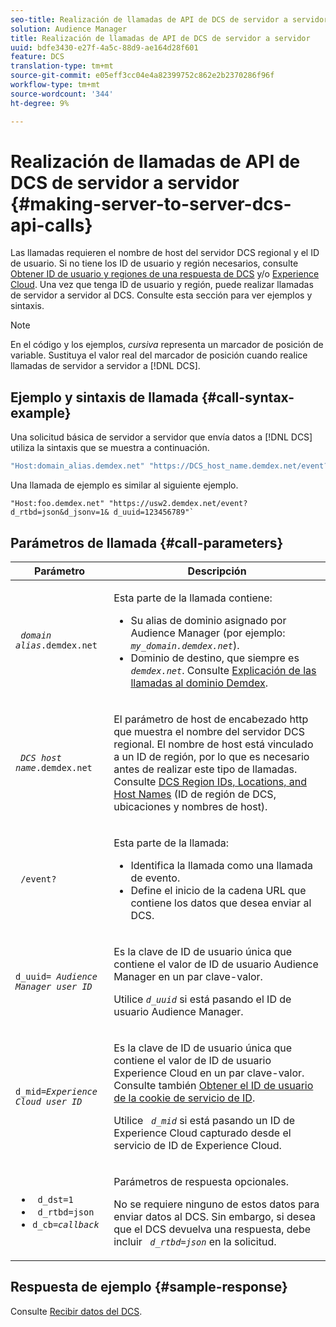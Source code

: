 ```yaml
---
seo-title: Realización de llamadas de API de DCS de servidor a servidor
solution: Audience Manager
title: Realización de llamadas de API de DCS de servidor a servidor
uuid: bdfe3430-e27f-4a5c-88d9-ae164d28f601
feature: DCS
translation-type: tm+mt
source-git-commit: e05eff3cc04e4a82399752c862e2b2370286f96f
workflow-type: tm+mt
source-wordcount: '344'
ht-degree: 9%

---
```



# Realización de llamadas de API de DCS de servidor a servidor {#making-server-to-server-dcs-api-calls}

Las llamadas requieren el nombre de host del servidor DCS regional y el ID de usuario. Si no tiene los ID de usuario y región necesarios, consulte [Obtener ID de usuario y regiones de una respuesta de DCS](/help/using/api/dcs-intro/dcs-s2s/dcs-aam-ids.md) y/o [Experience Cloud](/help/using/api/dcs-intro/dcs-s2s/dcs-mcid-ids.md). Una vez que tenga ID de usuario y región, puede realizar llamadas de servidor a servidor al DCS. Consulte esta sección para ver ejemplos y sintaxis.

>[!NOTE]
>
>En el código y los ejemplos, *cursiva* representa un marcador de posición de variable. Sustituya el valor real del marcador de posición cuando realice llamadas de servidor a servidor a [!DNL DCS].

## Ejemplo y sintaxis de llamada {#call-syntax-example}

Una solicitud básica de servidor a servidor que envía datos a [!DNL DCS] utiliza la sintaxis que se muestra a continuación.

```js
"Host:domain_alias.demdex.net" "https://DCS_host_name.demdex.net/event?d_rtbd=json&d_jsonv=1&d_uuid=userID
```

Una llamada de ejemplo es similar al siguiente ejemplo.

```
"Host:foo.demdex.net" "https://usw2.demdex.net/event?d_rtbd=json&d_jsonv=1& d_uuid=123456789"`
```

## Parámetros de llamada {#call-parameters}

<table id="table_3AF4466009B64F0C9CBE7904A4096E0C"> 
 <thead> 
  <tr> 
   <th colname="col1" class="entry"> Parámetro </th> 
   <th colname="col2" class="entry"> Descripción </th> 
  </tr> 
 </thead>
 <tbody> 
  <tr> 
   <td colname="col1"> <p><code> <i>domain alias</i>.demdex.net</code> </p> </td> 
   <td colname="col2"> <p>Esta parte de la llamada contiene: </p> <p> 
     <ul id="ul_3EDA9C7BA6794D06BCB07A75A9BD2372"> 
      <li id="li_74624CA78D6F4536A8164AE1FA1DECB9">Su alias de dominio asignado por <span class="keyword"> Audience Manager</span> (por ejemplo: <i><code> my_domain.demdex.net</code></i>). </li> 
      <li id="li_08ABE91CA247403AA480B3FB4BEF83BA">Dominio de destino, que siempre es <i><code> demdex.net</code></i>. Consulte <a href="../../../reference/demdex-calls.md">Explicación de las llamadas al dominio Demdex</a>. </li> 
     </ul> </p> </td> 
  </tr> 
  <tr> 
   <td colname="col1"> <p><code> <i>DCS host name</i>.demdex.net</code> </p> </td> 
   <td colname="col2"> <p>El parámetro de host de encabezado http que muestra el nombre del servidor <span class="wintitle"> DCS</span> regional. El nombre de host está vinculado a un ID de región, por lo que es necesario antes de realizar este tipo de llamadas. Consulte <a href="../../../api/dcs-intro/dcs-api-reference/dcs-regions.md">DCS Region IDs, Locations, and Host Names</a> (ID de región de DCS, ubicaciones y nombres de host). </p> </td> 
  </tr> 
  <tr> 
   <td colname="col1"> <p><code> /event?</code> </p> </td> 
   <td colname="col2"> <p>Esta parte de la llamada: </p> <p> 
     <ul id="ul_6332444A305A4F12A7CBE471CA508516"> 
      <li id="li_1C5C111B2B0E4621B3FC0C20D6516041">Identifica la llamada como una llamada de evento. </li> 
      <li id="li_DBCE9B1C70604A629ECD7AC0A9052198">Define el inicio de la cadena URL que contiene los datos que desea enviar al DCS. </li> 
     </ul> </p> </td> 
  </tr> 
  <tr> 
   <td colname="col1"> <p><code>d_uuid= <i>Audience Manager user ID</i></code> </p> </td> 
   <td colname="col2"> <p>Es la clave de ID de usuario única que contiene el valor de ID de usuario <span class="keyword"> Audience Manager</span> en un par clave-valor. </p> <p>Utilice <code><i>d_uuid</i></code> si está pasando el ID de usuario <span class="keyword"> Audience Manager</span>. </p> </td>
  </tr> 
  <tr> 
   <td colname="col1"> <p><code>d_mid=<i>Experience Cloud user ID</i></code> </p> </td> 
   <td colname="col2"> <p>Es la clave de ID de usuario única que contiene el valor de ID de usuario <span class="keyword"> Experience Cloud</span> en un par clave-valor. Consulte también <a href="../../../api/dcs-intro/dcs-s2s/dcs-mcid-ids.md#get-user-ids-from-service-cookie"> Obtener el ID de usuario de la cookie de servicio de ID</a>. </p> <p>Utilice <i><code> d_mid</code></i> si está pasando un ID de <span class="keyword"> Experience Cloud</span> capturado desde el servicio de ID de <span class="keyword"> Experience Cloud</span>. </p> </td> 
  </tr> 
  <tr> 
   <td colname="col1"> <p> 
     <ul id="ul_36E2C1A0538D4D2C94DFC1335720A524"> 
      <li id="li_8902EED431CE4F0189A94868FA52DB1F"><code> d_dst=1</code> </li> 
      <li id="li_4B6B29499D444E31808DE0A9AA0442D0"><code> d_rtbd=json</code> </li> 
      <li id="li_3430CD0438604B83BE6437E6EC480816"><code>d_cb=<i>callback</i></code> </li> 
     </ul> </p> </td> 
   <td colname="col2"> <p>Parámetros de respuesta opcionales. </p> <p> No se requiere ninguno de estos datos para enviar datos al <span class="wintitle"> DCS</span>. Sin embargo, si desea que el <span class="wintitle"> DCS</span> devuelva una respuesta, debe incluir <i><code> d_rtbd=json</code></i> en la solicitud. </p> </td> 
  </tr> 
 </tbody> 
</table>

## Respuesta de ejemplo {#sample-response}

Consulte [Recibir datos del DCS](../../../api/dcs-intro/dcs-event-calls/dcs-url-receive.md).
